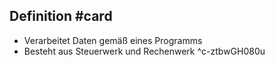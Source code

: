 ## Definition #card
- Verarbeitet Daten gemäß eines Programms
- Besteht aus Steuerwerk und Rechenwerk
^c-ztbwGH080u